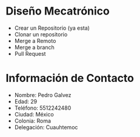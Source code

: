 ﻿# Diseño Mecatrónico
* Crear un Repositorio (ya esta)
* Clonar un repositorio
* Merge a Remoto
* Merge a branch
* Pull Request

# Información de Contacto
 
* Nombre: Pedro Galvez
* Edad: 29 
* Teléfono: 5512242480
* Ciudad: México
* Colonia: Roma
* Delegación: Cuauhtemoc
